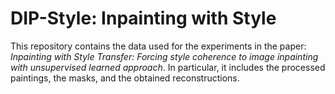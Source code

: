 # DIP-Style: Inpainting with Style
This repository contains the data used for the experiments in the paper: *Inpainting with Style Transfer: Forcing style coherence to image inpainting with unsupervised learned approach*. In particular, it includes the processed paintings, the masks, and the obtained reconstructions.
